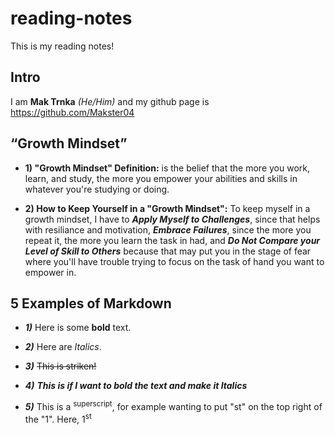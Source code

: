 # reading-notes

This is my reading notes! 

## Intro
I am **Mak Trnka** *(He/Him)* and my github page is https://github.com/Makster04 

## “Growth Mindset”

- **1) "Growth Mindset" Definition:** is the belief that the more you work, learn, and study, the more you empower your abilities and skills in whatever you're studying or doing. 
* **2) How to Keep Yourself in a "Growth Mindset":** To keep myself in a growth mindset, I have to ***Apply Myself to Challenges***, since that helps with resiliance and motivation, ***Embrace Failures***, since the more you repeat it, the more you learn the task in had, and ***Do Not Compare your Level of Skill to Others*** because that may put you in the stage of fear where you'll have trouble trying to focus on the task of hand you want to empower in.

## 5 Examples of Markdown

- ***1)*** Here is some **bold** text.
* ***2)*** Here are *Italics*. 
+ ***3)*** ~~This is striken!~~  
- ***4)*** ***This is if I want to bold the text and make it Italics***
* ***5)*** This is a <sup>superscript</sup>, for example wanting to put "st" on the top right of the "1". Here, 1<sup>st</sup>

